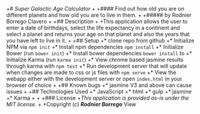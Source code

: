 +# _Super Galactic Age Calculator_
 +
 +#### Find out how old you are on different planets and how old you are to live in them.
 +
 +##### by Rodnier Borrego Clavero
 +
 +## Description
 +
 +This application allows the user to enter a date of birthdays, select the life expectancy in a continent and select a planet and returns your age on that planet and also the years that you have left to live in it.
 +
 +## Setup
 +* clone repo from github
 +* Initialize NPM via  ```npm init```
 +* Install npm dependencies ```npm install```
 +* Initialize Bower (run ```bower init```)
 +* Install bower dependencies ```bower install``` to
 +* Initialize Karma (run ```karma init```)
 +* View chrome based jasmine results through karma with ```npm test```
 +* Run development server that will update when changes are made to css or js files with ```npm serve```
 +* View the webapp either with the development server or open ```index.html``` in your browser of choice
 +
 +## Known bugs
 +* jasmine V3 and above can cause issues
 +
 +## Technologies Used
 +* JavaScript
 +* html
 +* gulp
 +* jasmine
 +* Karma
 +
 +
 +### License
 +*This application is provided as-is under the MIT license.*
 +
 +Copyright (c) **_Rodnier Borrego_**
View  
